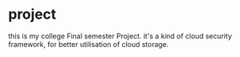 # project
this is my college Final semester Project.
it's a kind of cloud security framework, for better utilisation of cloud storage.
